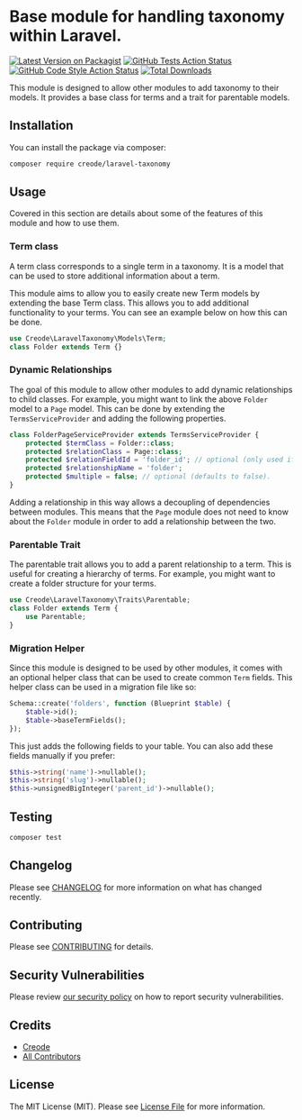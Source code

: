 # Base module for handling taxonomy within Laravel.

[![Latest Version on Packagist](https://img.shields.io/packagist/v/creode/laravel-taxonomy.svg?style=flat-square)](https://packagist.org/packages/creode/laravel-taxonomy)
[![GitHub Tests Action Status](https://img.shields.io/github/actions/workflow/status/creode-modules/laravel-taxonomy/run-tests.yml?branch=main&label=tests&style=flat-square)](https://github.com/creode-modules/laravel-taxonomy/actions?query=workflow%3Arun-tests+branch%3Amain)
[![GitHub Code Style Action Status](https://img.shields.io/github/actions/workflow/status/creode-modules/laravel-taxonomy/fix-php-code-style-issues.yml?branch=main&label=code%20style&style=flat-square)](https://github.com/creode-modules/laravel-taxonomy/actions?query=workflow%3A"Fix+PHP+code+style+issues"+branch%3Amain)
[![Total Downloads](https://img.shields.io/packagist/dt/creode/laravel-taxonomy.svg?style=flat-square)](https://packagist.org/packages/creode/laravel-taxonomy)

This module is designed to allow other modules to add taxonomy to their models. It provides a base class for terms and a trait for parentable models.

## Installation

You can install the package via composer:

```bash
composer require creode/laravel-taxonomy
```

## Usage
Covered in this section are details about some of the features of this module and how to use them.

### Term class
A term class corresponds to a single term in a taxonomy. It is a model that can be used to store additional information about a term.

This module aims to allow you to easily create new Term models by extending the base Term class. This allows you to add additional functionality to your terms. You can see an example below on how this can be done.

```php
use Creode\LaravelTaxonomy\Models\Term;
class Folder extends Term {}
```

### Dynamic Relationships
The goal of this module to allow other modules to add dynamic relationships to child classes. For example, you might want to link the above `Folder` model to a `Page` model. This can be done by extending the `TermsServiceProvider` and adding the following properties.

```php
class FolderPageServiceProvider extends TermsServiceProvider {
    protected $termClass = Folder::class;
    protected $relationClass = Page::class;
    protected $relationFieldId = 'folder_id'; // optional (only used if multiple is false).
    protected $relationshipName = 'folder';
    protected $multiple = false; // optional (defaults to false).
}
```

Adding a relationship in this way allows a decoupling of dependencies between modules. This means that the `Page` module does not need to know about the `Folder` module in order to add a relationship between the two.

### Parentable Trait
The parentable trait allows you to add a parent relationship to a term. This is useful for creating a hierarchy of terms. For example, you might want to create a folder structure for your terms.

```php
use Creode\LaravelTaxonomy\Traits\Parentable;
class Folder extends Term {
    use Parentable;
}
```

### Migration Helper
Since this module is designed to be used by other modules, it comes with an optional helper class that can be used to create common `Term` fields. This helper class can be used in a migration file like so:

```php
Schema::create('folders', function (Blueprint $table) {
    $table->id();
    $table->baseTermFields();
});
```

This just adds the following fields to your table. You can also add these fields manually if you prefer:
```php
$this->string('name')->nullable();
$this->string('slug')->nullable();
$this->unsignedBigInteger('parent_id')->nullable();
```

## Testing

```bash
composer test
```

## Changelog

Please see [CHANGELOG](CHANGELOG.md) for more information on what has changed recently.

## Contributing

Please see [CONTRIBUTING](CONTRIBUTING.md) for details.

## Security Vulnerabilities

Please review [our security policy](../../security/policy) on how to report security vulnerabilities.

## Credits

- [Creode](https://github.com/creode-modules)
- [All Contributors](../../contributors)

## License

The MIT License (MIT). Please see [License File](LICENSE.md) for more information.
